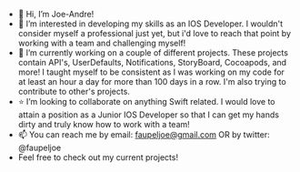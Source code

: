 - 👋 Hi, I’m Joe-Andre!
- 👀 I’m interested in developing my skills as an IOS Developer. I wouldn't consider myself a professional just yet, but i'd love to reach that point by working with a team and challenging myself!
- 🌱 I’m currently working on a couple of different projects. These projects contain API's, UserDefaults, Notifications, StoryBoard, Cocoapods, and more! I taught myself to be consistent as I was working on my code for at least an hour a day for more than 100 days in a row. I'm also trying to contribute to other's projects.
- ⭐️ I’m looking to collaborate on anything Swift related. I would love to attain a position as a Junior IOS Developer so that I can get my hands dirty and truly know how to work with a team!
- 📫 You can reach me by email: faupeljoe@gmail.com OR by twitter: @faupeljoe
- Feel free to check out my current projects!

<!---
faupeljoe/faupeljoe is a ✨ special ✨ repository because its `README.md` (this file) appears on your GitHub profile.
You can click the Preview link to take a look at your changes.
--->
